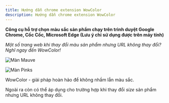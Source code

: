 ```yaml
---
title: Hướng dẫn chrome extension WowColor
description: Hướng dẫn chrome extension WowColor
---
```


**Công cụ hỗ trợ chọn màu sắc sản phẩm chạy trên trình duyệt Google Chrome, Cốc Cốc, Microsoft Edge (Lưu ý chỉ sử dụng được trên máy tính)**

_Một số trang web khi thay đổi màu sản phẩm nhưng URL không thay đổi? Nghĩ ngay đến WowColor!_

![Màn Mauve](/img/huong_dan/wowcolor0.png)

![Màn Pinks](/img/huong_dan/wowcolor1.png)

WowColor - giải pháp hoàn hảo để không nhầm lẫn màu sắc.

Ngoài ra còn có thể áp dụng cho trường hợp khi thay đổi *size* sản phẩm nhưng URL không thay đổi.
